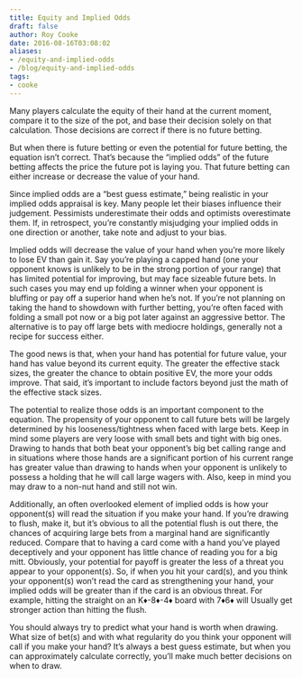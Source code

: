```yaml
---
title: Equity and Implied Odds
draft: false
author: Roy Cooke
date: 2016-08-16T03:08:02
aliases:
- /equity-and-implied-odds
- /blog/equity-and-implied-odds
tags:
- cooke
---
```


Many players calculate the equity of their hand at the current moment, compare
it to the size of the pot, and base their decision solely on that
calculation. Those decisions are correct if there is no future betting.

But when there is future betting or even the potential for future betting, the
equation isn&rsquo;t correct.  That&rsquo;s because the &ldquo;implied
odds&rdquo; of the future betting affects the price the future pot is laying
you. That future betting can either increase or decrease the value of your
hand.

Since implied odds are a &ldquo;best guess estimate,&rdquo; being realistic in
your implied odds appraisal is key.  Many people let their biases influence
their judgement. Pessimists underestimate their odds and optimists overestimate
them. If, in retrospect, you&rsquo;re constantly misjudging your implied odds
in one direction or another, take note and adjust to your bias.

Implied odds will decrease the value of your hand when you&rsquo;re more likely
to lose EV than gain it. Say you&rsquo;re playing a capped hand (one your
opponent knows is unlikely to be in the strong portion of your range) that has
limited potential for improving, but may face sizeable future bets. In such
cases you may end up folding a winner when your opponent is bluffing or pay off
a superior hand when he&rsquo;s not. If you&rsquo;re not planning on taking the
hand to showdown with further betting, you&rsquo;re often faced with folding a
small pot now or a big pot later against an aggressive bettor. The alternative
is to pay off large bets with mediocre holdings, generally not a recipe for
success either.

The good news is that, when your hand has potential for future value, your hand
has value beyond its current equity. The greater the effective stack sizes, the
greater the chance to obtain positive EV, the more your odds improve. That
said, it&rsquo;s important to include factors beyond just the math of the
effective stack sizes.

The potential to realize those odds is an important component to the
equation. The propensity of your opponent to call future bets will be largely
determined by his looseness/tightness when faced with large bets. Keep in mind
some players are very loose with small bets and tight with big ones. Drawing to
hands that both beat your opponent&rsquo;s big bet calling range and in
situations where those hands are a significant portion of his current range has
greater value than drawing to hands when your opponent is unlikely to possess a
holding that he will call large wagers with. Also, keep in mind you may draw to
a non-nut hand and still not win.

Additionally, an often overlooked element of implied odds is how your
opponent(s) will read the situation if you make your hand. If you&rsquo;re
drawing to flush, make it, but it&rsquo;s obvious to all the potential flush is
out there, the chances of acquiring large bets from a marginal hand are
significantly reduced.  Compare that to having a card come with a hand
you&rsquo;ve played deceptively and your opponent has little chance of reading
you for a big mitt. Obviously, your potential for payoff is greater the less of
a threat you appear to your opponent(s). So, if when you hit your card(s), and
you think your opponent(s) won&rsquo;t read the card as strengthening your
hand, your implied odds will be greater than if the card is an obvious
threat. For example, hitting the straight on an K&#9830;-8&#9830;-4&#9830;
board with 7&#9830;6&#9830; will Usually get stronger action than hitting the
flush.

You should always try to predict what your hand is worth when drawing. What
size of bet(s) and with what regularity do you think your opponent will call if
you make your hand? It&rsquo;s always a best guess estimate, but when you can
approximately calculate correctly, you&rsquo;ll make much better decisions on
when to draw.
